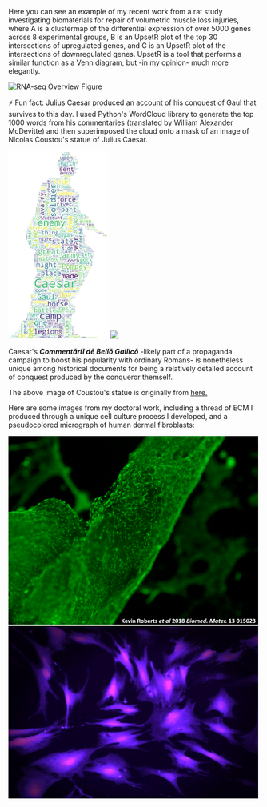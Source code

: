 Here you can see an example of my recent work from a rat study investigating biomaterials for repair of volumetric muscle loss injuries, where A is a clustermap of the differential expression of over 5000 genes across 8 experimental groups, B is an UpsetR plot of the top 30 intersections of upregulated genes, and C is an UpsetR plot of the intersections of downregulated genes. UpsetR is a tool that performs a similar function as a Venn diagram, but -in my opinion- much more elegantly.


![RNA-seq Overview Figure](https://raw.githubusercontent.com/RobertsEng/VML-RNA-seq/main/Figure%202.png)


⚡ Fun fact: Julius Caesar produced an account of his conquest of Gaul that survives to this day. I used Python's WordCloud library to generate the top 1000 words from his commentaries (translated by William Alexander McDevitte) and then superimposed the cloud onto a mask of an image of Nicolas Coustou's statue of Julius Caesar. 



</div>
<p float="left">
   <img src="https://raw.githubusercontent.com/RobertsEng/RobertsEng/main/caesarcloud.png" width="200" />
  <img src="https://upload.wikimedia.org/wikipedia/commons/1/13/Julius_Caesar_Coustou_Louvre.png" width="200"/> 
 
</p>


Caesar's ***Commentāriī dē Bellō Gallicō*** -likely part of a propaganda campaign to boost his popularity with ordinary Romans- is nonetheless unique among historical documents for being a relatively detailed account of conquest produced by the conqueror themself. 

The above image of Coustou's statue is originally from [here.](https://commons.wikimedia.org/wiki/File:Julius_Caesar_Coustou_Louvre.png)

Here are some images from my doctoral work, including a thread of ECM I produced through a unique cell culture process I developed, and a pseudocolored micrograph of human dermal fibroblasts:

</div>
<p float="left">
 <img src="https://raw.githubusercontent.com/RobertsEng/RobertsEng/main/ECM%20thread.png" width="500" />
  <img src="https://raw.githubusercontent.com/RobertsEng/RobertsEng/main/HDF.png" width="500"/> 
  </p>
<!--
**RobertsEng/RobertsEng** is a ✨ _special_ ✨ repository because its `README.md` (this file) appears on your GitHub profile.

Here are some ideas to get you started:

- 🔭 I’m currently working on ...
- 🌱 I’m currently learning ...
- 👯 I’m looking to collaborate on ...
- 🤔 I’m looking for help with ...
- 💬 Ask me about ...
- 📫 How to reach me: ...
- 😄 Pronouns: ...
- ⚡ Fun fact: ...
-->
